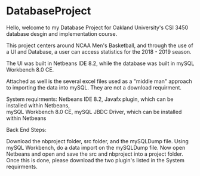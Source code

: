 # DatabaseProject

Hello, welcome to my Database Project for Oakland University's CSI 3450 database desgin and implementation course.

This project centers around NCAA Men's Basketball, and through the use of a UI and Database, a user can access statistics for the
2018 - 2019 season.

The UI was built in Netbeans IDE 8.2, while the database was built in mySQL Workbench 8.0 CE.

Attached as well is the several excel files used as a "middle man" approach to importing the data into mySQL. They are not
a download requirment.

System requirments:
  Netbeans IDE 8.2, 
  Javafx plugin, which can be installed within Netbeans,   
  mySQL Workbench 8.0 CE, 
  mySQL JBDC Driver, which can be installed within Netbeans

Back End Steps:

Download the nbproject folder, src folder, and the mySQLDump file. Using mySQL Workbench, do a data import on the mySQLDump file. Now open Netbeans and open and save the src and nbproject into a project folder. Once this is done, please download the two plugin's listed in the System requirments. 

